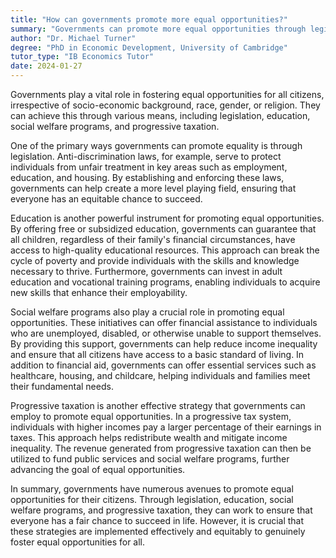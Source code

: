```yaml
---
title: "How can governments promote more equal opportunities?"
summary: "Governments can promote more equal opportunities through legislation, education, social welfare programmes, and progressive taxation."
author: "Dr. Michael Turner"
degree: "PhD in Economic Development, University of Cambridge"
tutor_type: "IB Economics Tutor"
date: 2024-01-27
---
```


Governments play a vital role in fostering equal opportunities for all citizens, irrespective of socio-economic background, race, gender, or religion. They can achieve this through various means, including legislation, education, social welfare programs, and progressive taxation.

One of the primary ways governments can promote equality is through legislation. Anti-discrimination laws, for example, serve to protect individuals from unfair treatment in key areas such as employment, education, and housing. By establishing and enforcing these laws, governments can help create a more level playing field, ensuring that everyone has an equitable chance to succeed.

Education is another powerful instrument for promoting equal opportunities. By offering free or subsidized education, governments can guarantee that all children, regardless of their family's financial circumstances, have access to high-quality educational resources. This approach can break the cycle of poverty and provide individuals with the skills and knowledge necessary to thrive. Furthermore, governments can invest in adult education and vocational training programs, enabling individuals to acquire new skills that enhance their employability.

Social welfare programs also play a crucial role in promoting equal opportunities. These initiatives can offer financial assistance to individuals who are unemployed, disabled, or otherwise unable to support themselves. By providing this support, governments can help reduce income inequality and ensure that all citizens have access to a basic standard of living. In addition to financial aid, governments can offer essential services such as healthcare, housing, and childcare, helping individuals and families meet their fundamental needs.

Progressive taxation is another effective strategy that governments can employ to promote equal opportunities. In a progressive tax system, individuals with higher incomes pay a larger percentage of their earnings in taxes. This approach helps redistribute wealth and mitigate income inequality. The revenue generated from progressive taxation can then be utilized to fund public services and social welfare programs, further advancing the goal of equal opportunities.

In summary, governments have numerous avenues to promote equal opportunities for their citizens. Through legislation, education, social welfare programs, and progressive taxation, they can work to ensure that everyone has a fair chance to succeed in life. However, it is crucial that these strategies are implemented effectively and equitably to genuinely foster equal opportunities for all.
    